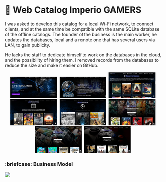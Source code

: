 # :handbag: Web Catalog Imperio GAMERS

I was asked to develop this catalog for a local Wi-Fi network, to connect clients, and at the same time be compatible with the same SQLite database of the offline catalogs.
The founder of the business is the main worker, he updates the databases, local and a remote one that has several users via LAN, to gain publicity.

He lacks the staff to dedicate himself to work on the databases in the cloud, and the possibility of hiring them.
I removed records from the databases to reduce the size and make it easier on GitHub.


<div align="center">
  <img src="https://github.com/DoctorBIOS1990/web-catalog-php/blob/main/(ScreenShot)/1.jpeg" width="150"/> 
  <img src="https://github.com/DoctorBIOS1990/web-catalog-php/blob/main/(ScreenShot)/2.jpeg" width="150"/> 
  <img src="https://github.com/DoctorBIOS1990/web-catalog-php/blob/main/(ScreenShot)/3.jpeg" width="150"/> 
  <img src="https://github.com/DoctorBIOS1990/web-catalog-php/blob/main/(ScreenShot)/4.jpeg" width="150"/> 
  <img src="https://github.com/DoctorBIOS1990/web-catalog-php/blob/main/(ScreenShot)/5.jpeg" width="150"/> 
  <img src="https://github.com/DoctorBIOS1990/web-catalog-php/blob/main/(ScreenShot)/6.jpeg" width="150"/> 
  <img src="https://github.com/DoctorBIOS1990/web-catalog-php/blob/main/(ScreenShot)/7.jpeg" width="150"/> 
  <img src="https://github.com/DoctorBIOS1990/web-catalog-php/blob/main/(ScreenShot)/10.jpeg" width="150"/> 
</div>
  
<h3>:briefcase: Business Model</h3>
<img src="https://github.com/DoctorBIOS1990/digital-catalogs-for-windows/blob/main/Imperio/Business%20Model.jpg">


